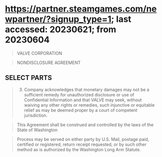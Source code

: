 # https://partner.steamgames.com/newpartner/?signup_type=1; last accessed: 20230621; from 20230604

> VALVE CORPORATION

> NONDISCLOSURE AGREEMENT

## SELECT PARTS

> 3.   Company acknowledges that monetary damages may not be a sufficient remedy for unauthorized disclosure or use of Confidential Information and that VALVE may seek, without waiving any other rights or remedies, such injunctive or equitable relief as may be deemed proper by a court of competent jurisdiction.
 
>  This Agreement shall be construed and controlled by the laws of the State of Washington

> Process may be served on either party by U.S. Mail, postage paid, certified or registered, return receipt requested, or by such other method as is authorized by the Washington Long Arm Statute.
